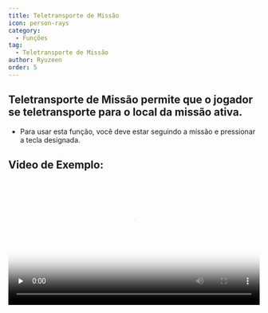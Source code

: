 ```yaml
---
title: Teletransporte de Missão
icon: person-rays
category:
  - Funções
tag:
  - Teletransporte de Missão
author: Ryuzeen
order: 5
---
```


## Teletransporte de Missão permite que o jogador se teletransporte para o local da missão ativa.
- Para usar esta função, você deve estar seguindo a missão e pressionar a tecla designada.

## Video de Exemplo:

<video controls preload="none" width="100%" poster="https://nextcloud.atruicardona.xyz/s/bHDsLK6ktT7sqn7/preview"><source src="https://nextcloud.atruicardona.xyz/s/bHDsLK6ktT7sqn7/download" type="video/mp4"></video>

